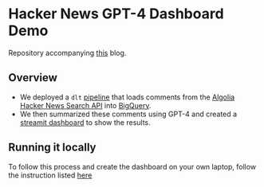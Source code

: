 # Hacker News GPT-4 Dashboard Demo

Repository accompanying [this](https://dlthub.com/docs/blog/hacker-news-gpt-4-dashboard-demo) blog.

## Overview

- We deployed a `dlt` [pipeline](https://github.com/dlt-hub/hacker-news-gpt-4-dashboard-demo/tree/main/deployed-pipeline) that loads comments from the [Algolia Hacker News Search API](https://hn.algolia.com/api) into [BigQuery](https://dlthub.com/docs/destinations/bigquery).
- We then summarized these comments using GPT-4 and created a [streamit dashboard](http://34.28.70.28:8502/) to show the results.
  
## Running it locally  
  
To follow this process and create the dashboard on your own laptop, follow the instruction listed [here](https://github.com/dlt-hub/hacker-news-gpt-4-dashboard-demo/tree/main/initial-explorations)
